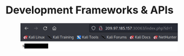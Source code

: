 # Development Frameworks & APIs

<figure><img src="../../../../../.gitbook/assets/Untitled.png" alt=""><figcaption></figcaption></figure>
